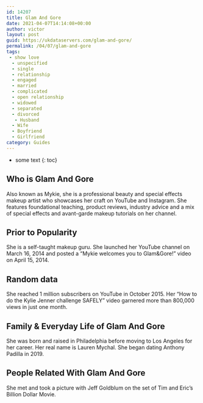 ```yaml
---
id: 14207
title: Glam And Gore
date: 2021-04-07T14:14:08+00:00
author: victor
layout: post
guid: https://ukdataservers.com/glam-and-gore/
permalink: /04/07/glam-and-gore
tags:
 - show love
  - unspecified
  - single
  - relationship
  - engaged
  - married
  - complicated
  - open relationship
  - widowed
  - separated
  - divorced
   - Husband
  - Wife
  - Boyfriend
  - Girlfriend
category: Guides
---
```


* some text
{: toc}


## Who is Glam And Gore



Also known as Mykie, she is a professional beauty and special effects makeup artist who showcases her craft on YouTube and Instagram. She features foundational teaching, product reviews, industry advice and a mix of special effects and avant-garde makeup tutorials on her channel.

                
                
                
## Prior to Popularity



She is a self-taught makeup guru. She launched her YouTube channel on March 16, 2014 and posted a &#8220;Mykie welcomes you to Glam&Gore!&#8221; video on April 15, 2014.

                
                
                
## Random data



She reached 1 million subscribers on YouTube in October 2015. Her &#8220;How to do the Kylie Jenner challenge SAFELY&#8221; video garnered more than 800,000 views in just one month.

                
                
                
## Family & Everyday Life of Glam And Gore



She was born and raised in Philadelphia before moving to Los Angeles for her career. Her real name is Lauren Mychal. She began dating Anthony Padilla in 2019. 

                
                
                
## People Related With Glam And Gore



She met and took a picture with Jeff Goldblum on the set of Tim and Eric&#8217;s Billion Dollar Movie.

                
              
            
          
          
          